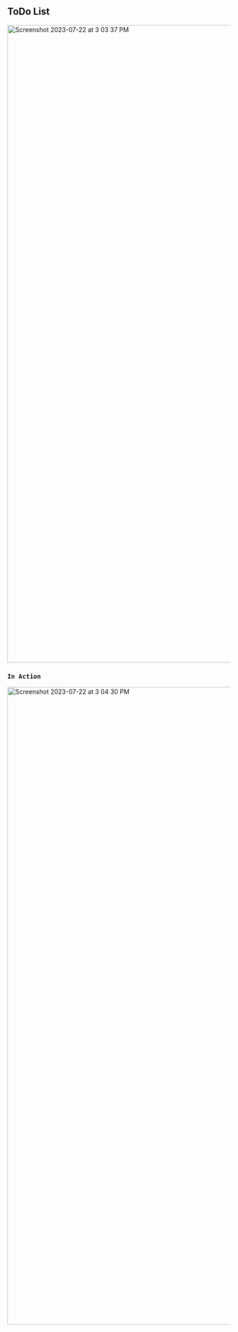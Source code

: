 ## ToDo List

<img width="1440" alt="Screenshot 2023-07-22 at 3 03 37 PM" src="https://github.com/Manish-Chatterjee/TO-DO-LIST_App/assets/99247194/7e502d45-bfac-4bae-b65c-1af4ecc4ba9b">

### `In Action`

<img width="1440" alt="Screenshot 2023-07-22 at 3 04 30 PM" src="https://github.com/Manish-Chatterjee/TO-DO-LIST_App/assets/99247194/535d784a-1086-4a49-a69c-4102a3d720eb">

